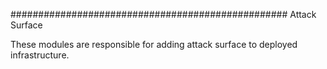 ################################################## Attack Surface

These modules are responsible for adding attack surface to deployed infrastructure.